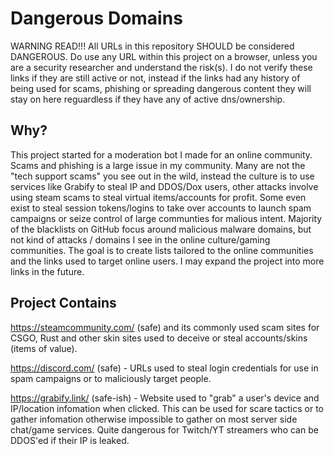 # Dangerous Domains
WARNING READ!!! All URLs in this repository SHOULD be considered DANGEROUS. Do use any URL within this project on a browser, unless you are a security researcher and understand the risk(s). I do not verify these links if they are still active or not, instead if the links had any history of being used for scams, phishing or spreading dangerous content they will stay on here reguardless if they have any of active dns/ownership. 

## Why?
This project started for a moderation bot I made for an online community. Scams and phishing is a large issue in my community. Many are not the "tech support scams" you see out in the wild, instead the culture is to use services like Grabify to steal IP and DDOS/Dox users, other attacks involve using steam scams to steal virtual items/accounts for profit. Some even exist to steal session tokens/logins to take over accounts to launch spam campaigns or seize control of large communties for malious intent. Majority of the blacklists on GitHub focus around malicious malware domains, but not kind of attacks / domains I see in the online culture/gaming communities. The goal is to create lists tailored to the online communities and the links used to target online users. I may expand the project into more links in the future.

## Project Contains
https://steamcommunity.com/ (safe) and its commonly used scam sites for CSGO, Rust and other skin sites used to deceive or steal accounts/skins (items of value).
  
https://discord.com/ (safe)  - URLs used to steal login credentials for use in spam campaigns or to maliciously target people.

https://grabify.link/ (safe-ish)  - Website used to "grab" a user's device and IP/location infomation when clicked. This can be used for scare tactics or to gather infomation otherwise impossible to gather on most server side chat/game services. Quite dangerous for Twitch/YT streamers who can be DDOS'ed if their IP is leaked. 
